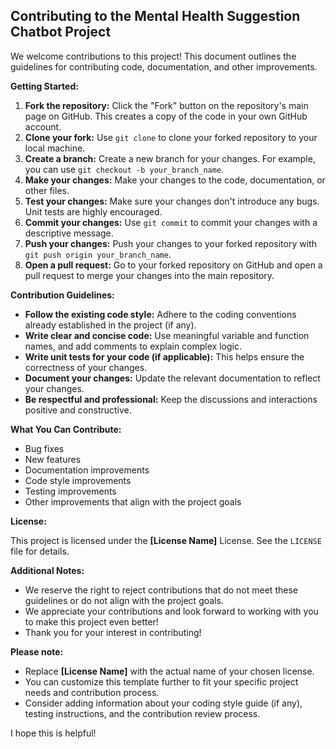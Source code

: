 ## Contributing to the Mental Health Suggestion Chatbot Project

We welcome contributions to this project! This document outlines the guidelines for contributing code, documentation, and other improvements.

**Getting Started:**

1. **Fork the repository:** Click the "Fork" button on the repository's main page on GitHub. This creates a copy of the code in your own GitHub account.
2. **Clone your fork:** Use `git clone` to clone your forked repository to your local machine.
3. **Create a branch:** Create a new branch for your changes. For example, you can use `git checkout -b your_branch_name`.
4. **Make your changes:** Make your changes to the code, documentation, or other files.
5. **Test your changes:** Make sure your changes don't introduce any bugs. Unit tests are highly encouraged.
6. **Commit your changes:** Use `git commit` to commit your changes with a descriptive message.
7. **Push your changes:** Push your changes to your forked repository with `git push origin your_branch_name`.
8. **Open a pull request:** Go to your forked repository on GitHub and open a pull request to merge your changes into the main repository.

**Contribution Guidelines:**

* **Follow the existing code style:** Adhere to the coding conventions already established in the project (if any).
* **Write clear and concise code:** Use meaningful variable and function names, and add comments to explain complex logic.
* **Write unit tests for your code (if applicable):** This helps ensure the correctness of your changes.
* **Document your changes:** Update the relevant documentation to reflect your changes.
* **Be respectful and professional:** Keep the discussions and interactions positive and constructive.

**What You Can Contribute:**

* Bug fixes
* New features
* Documentation improvements
* Code style improvements
* Testing improvements
* Other improvements that align with the project goals

**License:**

This project is licensed under the **[License Name]** License. See the `LICENSE` file for details.

**Additional Notes:**

* We reserve the right to reject contributions that do not meet these guidelines or do not align with the project goals.
* We appreciate your contributions and look forward to working with you to make this project even better!
* Thank you for your interest in contributing!

**Please note:**

* Replace **[License Name]** with the actual name of your chosen license.
* You can customize this template further to fit your specific project needs and contribution process.
* Consider adding information about your coding style guide (if any), testing instructions, and the contribution review process.

I hope this is helpful!
